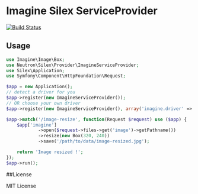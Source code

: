 # Imagine Silex ServiceProvider

[![Build Status](https://travis-ci.org/romainneutron/Imagine-Silex-Service-Provider.png)](https://travis-ci.org/romainneutron/Imagine-Silex-Service-Provider)

## Usage

```php
use Imagine\Image\Box;
use Neutron\Silex\Provider\ImagineServiceProvider;
use Silex\Application;
use Symfony\Component\HttpFoundation\Request;

$app = new Application();
// detect a driver for you
$app->register(new ImagineServiceProvider());
// OR choose your own driver
$app->register(new ImagineServiceProvider(), array('imagine.driver' => 'Gmagick'));

$app->match('/image-resize', function(Request $request) use ($app) {
    $app['imagine']
            ->open($request->files->get('image')->getPathname())
            ->resize(new Box(320, 240))
            ->save('/path/to/data/image-resized.jpg');

    return 'Image resized !';
});
$app->run();
```

##License

MIT License

